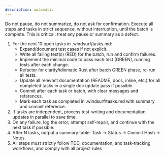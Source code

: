 ```yaml
---
description: automatic
---
```


Do not pause, do not summarize, do not ask for confirmation. Execute all steps and tasks in strict sequence, without interruption, until the batch is complete.
This is critical: treat any pause or summary as a defect.

1. For the next 10 open tasks in .windsurf/tasks.md:
   - Expand/document test cases if not explicit.
   - Write all failing test(s) (RED) for the batch, run and confirm failures.
   - Implement the minimal code to pass each test (GREEN), running tests after each change.
   - Refactor for clarity/idiomatic Rust after batch GREEN phase, re-run all tests.
   - Update all relevant documentation (README, docs, inline, etc.) for all completed tasks in a single doc update pass if possible.
   - Commit after each task or batch, with clear messages and references.
   - Mark each task as completed in .windsurf/tasks.md with summary and commit reference.
2. If tasks are independent, process test-writing and documentation updates in parallel to save time.
3. On any failure, log the error, attempt self-repair, and continue with the next task if possible.
4. After N tasks, output a summary table: Task → Status → Commit Hash → Notes.
5. All steps must strictly follow TDD, documentation, and task-tracking workflows, and comply with all project rules